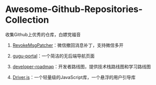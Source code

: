 # Awesome-Github-Repositories-Collection
收集Github上优秀的仓库，白嫖党福音

1. [RevokeMsgPatcher](https://github.com/huiyadanli/RevokeMsgPatcher)：微信撤回消息补丁，支持微信多开
2. [gugu-portal](https://github.com/huiyadanli/gugu-portal)：一个简洁的无后端导航页面


3. [developer-roadmap](https://github.com/kamranahmedse/developer-roadmap)：开发者路线图，提供技术栈路线图和学习路线图
4. [Driver.js](https://github.com/kamranahmedse/driver.js)：一个轻量级的JavaScript库，一个悬浮的用户引导库


